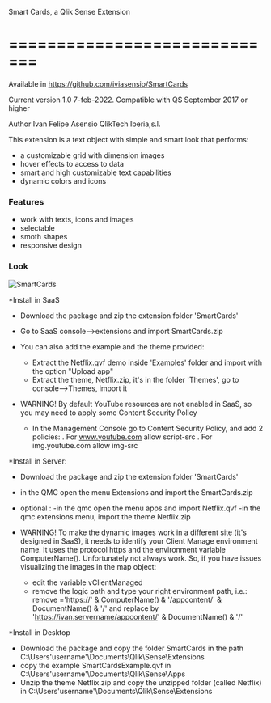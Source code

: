 Smart Cards, a Qlik Sense Extension 

=============================
==================================

Available in https://github.com/iviasensio/SmartCards

Current version 1.0 7-feb-2022. Compatible with QS September 2017 or higher

Author Ivan Felipe Asensio QlikTech Iberia,s.l.

This extension is a text object with simple and smart look that performs:
 - a customizable grid with dimension images
 - hover effects to access to data
 - smart and high customizable text capabilities
 - dynamic colors and icons

### Features
- work with texts, icons and images 
- selectable
- smoth shapes
- responsive design 


### Look
![SmartCards](https://user-images.githubusercontent.com/11334576/153006371-4cf965a8-283f-4c4c-bde0-096c6c38a155.png)

*Install in SaaS
- Download the package and zip the extension folder 'SmartCards' 
- Go to SaaS console-->extensions and import SmartCards.zip
- You can also add the example and the theme provided:
	- Extract the Netflix.qvf demo inside 'Examples' folder and import with the option "Upload app"
	- Extract the theme, Netflix.zip, it's in the folder 'Themes', go to console-->Themes, import it

- WARNING! By default YouTube resources are not enabled in SaaS, so you may need to apply some Content Security Policy
 	- In the Management Console go to Content Security Policy, and add 2 policies:
 		. For www.youtube.com allow script-src
		. For img.youtube.com allow img-src 



*Install in Server:
- Download the package and zip the extension folder 'SmartCards' 
- in the QMC open the menu Extensions and import the SmartCards.zip
- optional : 
	-in the qmc open the menu apps and import Netflix.qvf
	-in the qmc extensions menu, import the theme Netflix.zip

- WARNING! To make the dynamic images work in a different site (it's designed in SaaS), it needs to identify your 
  Client Manage environment name. It uses the protocol https and the environment variable ComputerName().
  Unfortunately not always work.
  So, if you have issues visualizing the images in the map object:
  - edit the variable vClientManaged
  - remove the logic path and type your right environment path, i.e.:
  	remove ='https://' & ComputerName() & '/appcontent/' & DocumentName() & '/'
  	and replace by 'https://ivan.servername/appcontent/' & DocumentName() & '/'
  	 

*Install in Desktop
- Download the package and copy the folder SmartCards in the path C:\Users\'username'\Documents\Qlik\Sense\Extensions
- copy the example SmartCardsExample.qvf in C:\Users\'username'\Documents\Qlik\Sense\Apps
- Unzip the theme Netflix.zip and copy the unzipped folder (called Netflix) in C:\Users\'username'\Documents\Qlik\Sense\Extensions
